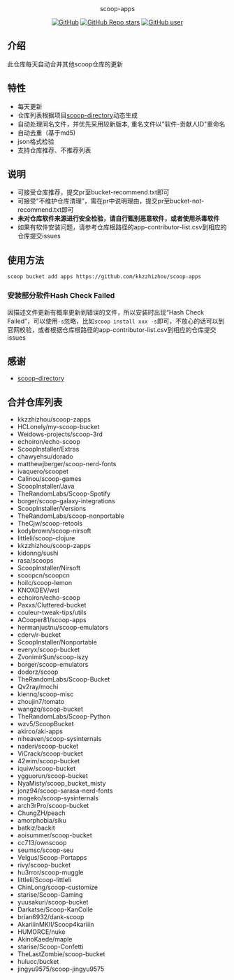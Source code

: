<p align="center">
  scoop-apps
</p>
<p align="center">
  <a href="https://github.com/kkzzhizhou/scoop-apps"><img alt="GitHub" src="https://img.shields.io/badge/Readme--Style-standard--repository-brightgreen?style=flat-square&color=f83500"/></a>
  <a href="https://github.com/kkzzhizhou/scoop-apps"><img alt="GitHub Repo stars" src="https://img.shields.io/github/stars/kkzzhizhou/scoop-apps?style=flat-square"/></a>
  <a href="https://github.com/kkzzhizhou"><img alt="GitHub user" src="https://img.shields.io/badge/author-kkzzhizhou-brightgreen?style=flat-square"/></a>
</p>


## 介绍

此仓库每天自动合并其他scoop仓库的更新

## 特性

- 每天更新
- 仓库列表根据项目[scoop-directory](https://github.com/rasa/scoop-directory)动态生成
- 自动处理同名文件，并优先采用较新版本, 重名文件以"软件-贡献人ID"重命名
- 自动去重（基于md5)
- json格式检验
- 支持仓库推荐、不推荐列表

## 说明

- 可接受仓库推荐，提交pr至bucket-recommend.txt即可
- 可接受"不维护仓库清理”，需在pr中说明理由，提交pr至bucket-not-recommend.txt即可
- **未对仓库软件来源进行安全检验，请自行甄别恶意软件，或者使用杀毒软件**
- 如果有软件安装问题，请参考仓库根路径的app-contributor-list.csv到相应的仓库提交issues

## 使用方法

```
scoop bucket add apps https://github.com/kkzzhizhou/scoop-apps
```

### 安装部分软件Hash Check Failed



因描述文件更新有概率更新到错误的文件，所以安装时出现“Hash Check Failed”，可以使用`-s`忽略，比如`scoop install xxx -s`即可，不放心的话可以到官网校验，或者根据仓库根路径的app-contributor-list.csv到相应的仓库提交issues

## 感谢

- [scoop-directory](https://github.com/rasa/scoop-directory)

## 合并仓库列表

- kkzzhizhou/scoop-zapps
- HCLonely/my-scoop-bucket
- Weidows-projects/scoop-3rd
- echoiron/echo-scoop
- ScoopInstaller/Extras
- chawyehsu/dorado
- matthewjberger/scoop-nerd-fonts
- ivaquero/scoopet
- Calinou/scoop-games
- ScoopInstaller/Java
- TheRandomLabs/Scoop-Spotify
- borger/scoop-galaxy-integrations
- ScoopInstaller/Versions
- TheRandomLabs/scoop-nonportable
- TheCjw/scoop-retools
- kodybrown/scoop-nirsoft
- littleli/scoop-clojure
- kkzzhizhou/scoop-zapps
- kidonng/sushi
- rasa/scoops
- ScoopInstaller/Nirsoft
- scoopcn/scoopcn
- hoilc/scoop-lemon
- KNOXDEV/wsl
- echoiron/echo-scoop
- Paxxs/Cluttered-bucket
- couleur-tweak-tips/utils
- ACooper81/scoop-apps
- hermanjustnu/scoop-emulators
- cderv/r-bucket
- ScoopInstaller/Nonportable
- everyx/scoop-bucket
- ZvonimirSun/scoop-iszy
- borger/scoop-emulators
- dodorz/scoop
- TheRandomLabs/Scoop-Bucket
- Qv2ray/mochi
- kiennq/scoop-misc
- zhoujin7/tomato
- wangzq/scoop-bucket
- TheRandomLabs/Scoop-Python
- wzv5/ScoopBucket
- akirco/aki-apps
- niheaven/scoop-sysinternals
- naderi/scoop-bucket
- ViCrack/scoop-bucket
- 42wim/scoop-bucket
- iquiw/scoop-bucket
- ygguorun/scoop-bucket
- NyaMisty/scoop_bucket_misty
- jonz94/scoop-sarasa-nerd-fonts
- mogeko/scoop-sysinternals
- arch3rPro/scoop-bucket
- ChungZH/peach
- amorphobia/siku
- batkiz/backit
- aoisummer/scoop-bucket
- cc713/ownscoop
- seumsc/scoop-seu
- Velgus/Scoop-Portapps
- rivy/scoop-bucket
- hu3rror/scoop-muggle
- littleli/Scoop-littleli
- ChinLong/scoop-customize
- starise/Scoop-Gaming
- yuusakuri/scoop-bucket
- Darkatse/Scoop-KanColle
- brian6932/dank-scoop
- AkariiinMKII/Scoop4kariiin
- HUMORCE/nuke
- AkinoKaede/maple
- starise/Scoop-Confetti
- TheLastZombie/scoop-bucket
- hulucc/bucket
- jingyu9575/scoop-jingyu9575
